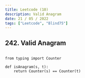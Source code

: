 ```yaml
---
title: Leetcode (10)
description: Valid Anagram
date: 21 / 05 / 2022
tags: ["Leetcode", "Blind75"]
---
```


<h2>242. Valid Anagram</h2>

<pre><code class="language-python">
from typing import Counter

def isAnagram(s, t):
    return Counter(s) == Counter(t)
</code></pre>
<br/>
<br/>
